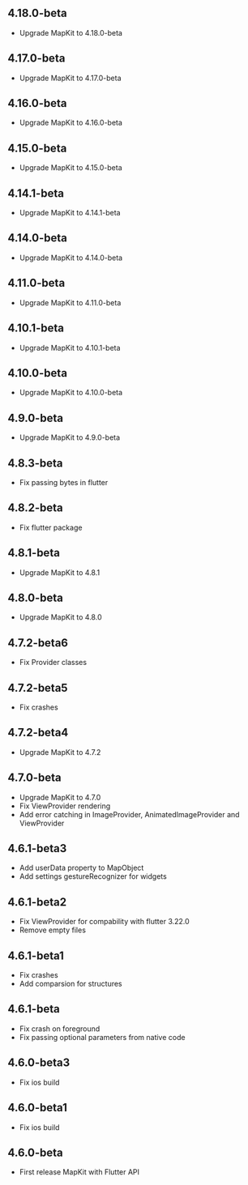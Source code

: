 ## 4.18.0-beta

* Upgrade MapKit to 4.18.0-beta

## 4.17.0-beta

* Upgrade MapKit to 4.17.0-beta

## 4.16.0-beta

* Upgrade MapKit to 4.16.0-beta

## 4.15.0-beta

* Upgrade MapKit to 4.15.0-beta

## 4.14.1-beta

* Upgrade MapKit to 4.14.1-beta

## 4.14.0-beta

* Upgrade MapKit to 4.14.0-beta

## 4.11.0-beta

* Upgrade MapKit to 4.11.0-beta

## 4.10.1-beta

* Upgrade MapKit to 4.10.1-beta

## 4.10.0-beta

* Upgrade MapKit to 4.10.0-beta

## 4.9.0-beta

* Upgrade MapKit to 4.9.0-beta

## 4.8.3-beta

* Fix passing bytes in flutter

## 4.8.2-beta

* Fix flutter package

## 4.8.1-beta

* Upgrade MapKit to 4.8.1

## 4.8.0-beta

* Upgrade MapKit to 4.8.0

## 4.7.2-beta6

* Fix Provider classes

## 4.7.2-beta5

* Fix crashes

## 4.7.2-beta4

* Upgrade MapKit to 4.7.2

## 4.7.0-beta

* Upgrade MapKit to 4.7.0
* Fix ViewProvider rendering
* Add error catching in ImageProvider, AnimatedImageProvider and ViewProvider

## 4.6.1-beta3

* Add userData property to MapObject
* Add settings gestureRecognizer for widgets

## 4.6.1-beta2

* Fix ViewProvider for compability with flutter 3.22.0
* Remove empty files

## 4.6.1-beta1

* Fix crashes
* Add comparsion for structures

## 4.6.1-beta

* Fix crash on foreground
* Fix passing optional parameters from native code

## 4.6.0-beta3

* Fix ios build

## 4.6.0-beta1

* Fix ios build

## 4.6.0-beta

* First release MapKit with Flutter API
